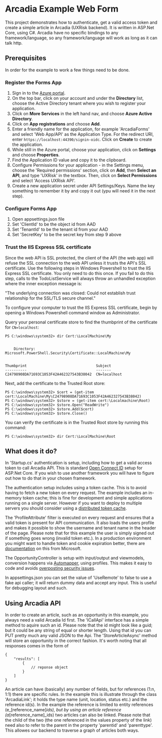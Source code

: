 # Arcadia Example Web Form

This project demonstrates how to authenticate, get a valid access token and create a simple article in Arcadia (UXRisk backend). It is written in ASP.Net Core, using C#. Arcadia have no specific bindings to any framework/language, so any framework/language will work as long as it can talk http.

## Prerequisites
In order for the example to work a few things need to be done.

### Register the Forms App

1. Sign in to the [Azure portal](https://portal.azure.com).
2. On the top bar, click on your account and under the **Directory** list, choose the Active Directory tenant where you wish to register your application.
3. Click on **More Services** in the left hand nav, and choose **Azure Active Directory**.
4. Click on **App registrations** and choose **Add**.
5. Enter a friendly name for the application, for example 'ArcadiaForms' and select 'Web App/API' as the Application Type. For the redirect URI, enter `https://localhost:44390/signin-oidc`. Click on **Create** to create the application.
6. While still in the Azure portal, choose your application, click on **Settings** and choose **Properties**.
7. Find the Application ID value and copy it to the clipboard.
8. Configure Permissions for your application - in the Settings menu, choose the 'Required permissions' section, click on **Add**, then **Select an API**, and type 'UXRisk' in the textbox. Then, click on  **Select Permissions** and select 'Access UXRisk API'.
9. Create a new application secret under API Settings/Keys. Name the key something to remember it by and copy it out (ypu will need it in the next step).

### Configure Forms App
1. Open appsettings.json file
2. Set 'ClientId' to be the object id from AAD
3. Set 'TenantId' to be the tenant id from your AAD
4. Set 'SecretKey' to be the secret key from step 9 above

### Trust the IIS Express SSL certificate

Since the web API is SSL protected, the client of the API (the web app) will refuse the SSL connection to the web API unless it trusts the API's SSL certificate.  Use the following steps in Windows Powershell to trust the IIS Express SSL certificate.  You only need to do this once.  If you fail to do this step, calls to the TodoListService will always throw an unhandled exception where the inner exception message is:

"The underlying connection was closed: Could not establish trust relationship for the SSL/TLS secure channel."

To configure your computer to trust the IIS Express SSL certificate, begin by opening a Windows Powershell command window as Administrator.

Query your personal certificate store to find the thumbprint of the certificate for `CN=localhost`:

```
PS C:\windows\system32> dir Cert:\LocalMachine\My


    Directory: Microsoft.PowerShell.Security\Certificate::LocalMachine\My


Thumbprint                                Subject
----------                                -------
C24798908DA71693C1053F42A462327543B38042  CN=localhost
```

Next, add the certificate to the Trusted Root store:

```
PS C:\windows\system32> $cert = (get-item cert:\LocalMachine\My\C24798908DA71693C1053F42A462327543B38042)
PS C:\windows\system32> $store = (get-item cert:\Localmachine\Root)
PS C:\windows\system32> $store.Open("ReadWrite")
PS C:\windows\system32> $store.Add($cert)
PS C:\windows\system32> $store.Close()
```

You can verify the certificate is in the Trusted Root store by running this command:

`PS C:\windows\system32> dir Cert:\LocalMachine\Root`

## What does it do?
In 'Startup.cs' authentication is setup, including how to get a valid access token to call Arcadia API. This is standard [Open Connect ID](http://openid.net/connect/) setup for ASP.Net Core. If you wish to use another framework you will have to figure out how to do that in your chosen framework.

The authentication setup includes using a token cache. This is to avoid having to fetch a new token on every request. The example includes an in-memory token cache; this is fine for development and simple applications running on a single server. However if you want to deploy to multiple servers you should consider using a [distributed token cache](https://docs.microsoft.com/en-us/azure/architecture/multitenant-identity/token-cache).

The 'ProfileAttribute' filter is executed on every request and ensures that a valid token is present for API communication. It also loads the users profile and makes it possible to show the username and tenant name in the header of the page. Please note that for this example the user is simply signed out if something goes wrong (invalid token etc.). In a production environment you might want to handle token and cookie expiration better, there are [documentation](https://docs.microsoft.com/nb-no/aspnet/core/security/authentication/cookie) on this from Microsoft.

The OpportunityController is setup with input/output and viewmodels, conversion happens via [Automapper](http://automapper.org/), using profiles. This makes it easy to code and avoids [overposting security issues](https://www.hanselman.com/blog/ASPNETOverpostingMassAssignmentModelBindingSecurity.aspx).

In appsettings.json you can set the value of 'UseRemote' to false to use a fake api caller; it will return dummy data and accept any input. This is useful for debugging layout and such.

## Using Arcadia API
In order to create an article, such as an opportunity in this example, you always need a valid Arcadia Id first. The 'ICallApi' interface has a simple method to aquire such an id. Please note that the id might look like a guid; but it could be any string of equal or shorter length. Using that id you can PUT pretty much any valid JSON to the Api. The 'StoreArticleAsync' method will store an opportunity in the correct fashion. It's worth noting that all responses comes in the form of 

```
{
    "results": [
        { 
            // reponse object
        }
    ]
}
```
An article can have (basically) any number of fields, but for references (1:n, 1:1) there are specific rules. In the example this is illustrate through the class 'ArcadiaLink'; it holds the type name (unit, location, status etc.) and the reference id(s). In the example the reference is limited to entity references (e_[reference_name]_ids), but by using an article reference (a_[reference_name]_ids) two articles can also be linked. Please note that the child of the two (the one referenced in the values property of the link) need also to refer to the parent in the property 'parentid' and 'parenttype'. This allowes our backend to traverse a graph of articles both ways.
